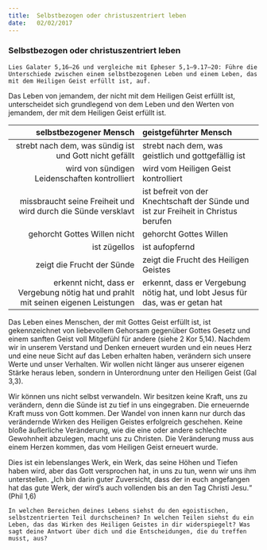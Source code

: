 ```yaml
---
title:  Selbstbezogen oder christuszentriert leben
date:   02/02/2017
---
```


### Selbstbezogen oder christuszentriert leben 

`Lies Galater 5,16–26 und vergleiche mit Epheser 5,1–9.17–20: Führe die Unterschiede zwischen einem selbstbezogenen Leben und einem Leben, das mit dem Heiligen Geist erfüllt ist, auf.` 

Das Leben von jemandem, der nicht mit dem Heiligen Geist erfüllt ist, unterscheidet sich grundlegend von dem Leben und den Werten von jemandem, der mit dem Heiligen Geist erfüllt ist. 

| selbstbezogener Mensch | geistgeführter Mensch |
|-:|:-|
| strebt nach dem, was sündig ist und Gott nicht gefällt | strebt nach dem, was geistlich und gottgefällig ist |
| wird von sündigen Leidenschaften kontrolliert | wird vom Heiligen Geist kontrolliert |
| missbraucht seine Freiheit und wird durch die Sünde versklavt | ist befreit von der Knechtschaft der Sünde und ist zur Freiheit in Christus berufen |
| gehorcht Gottes Willen nicht | gehorcht Gottes Willen |
| ist zügellos | ist aufopfernd |
| zeigt die Frucht der Sünde | zeigt die Frucht des Heiligen Geistes |
| erkennt nicht, dass er Vergebung nötig hat und prahlt mit seinen eigenen Leistungen | erkennt, dass er Vergebung nötig hat, und lobt Jesus für das, was er getan hat |

Das Leben eines Menschen, der mit Gottes Geist erfüllt ist, ist gekennzeichnet von liebevollem Gehorsam gegenüber Gottes Gesetz und einem sanften Geist voll Mitgefühl für andere (siehe 2 Kor 5,14). Nachdem wir in unserem Verstand und Denken erneuert wurden und ein neues Herz und eine neue Sicht auf das Leben erhalten haben, verändern sich unsere Werte und unser Verhalten. Wir wollen nicht länger aus unserer eigenen Stärke heraus leben, sondern in Unterordnung unter den Heiligen Geist (Gal 3,3). 

Wir können uns nicht selbst verwandeln. Wir besitzen keine Kraft, uns zu verändern, denn die Sünde ist zu tief in uns eingegraben. Die erneuernde Kraft muss von Gott kommen. Der Wandel von innen kann nur durch das verändernde Wirken des Heiligen Geistes erfolgreich geschehen. Keine bloße äußerliche Veränderung, wie die eine oder andere schlechte Gewohnheit abzulegen, macht uns zu Christen. Die Veränderung muss aus einem Herzen kommen, das vom Heiligen Geist erneuert wurde. 

Dies ist ein lebenslanges Werk, ein Werk, das seine Höhen und Tiefen haben wird, aber das Gott versprochen hat, in uns zu tun, wenn wir uns ihm unterstellen. „Ich bin darin guter Zuversicht, dass der in euch angefangen hat das gute Werk, der wird’s auch vollenden bis an den Tag Christi Jesu.“ (Phil 1,6) 

`In welchen Bereichen deines Lebens siehst du den egoistischen, selbstzentrierten Teil durchscheinen? In welchen Teilen siehst du ein Leben, das das Wirken des Heiligen Geistes in dir widerspiegelt? Was sagt deine Antwort über dich und die Entscheidungen, die du treffen musst, aus?` 